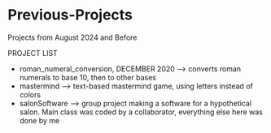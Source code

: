 # Previous-Projects
Projects from August 2024 and Before

PROJECT LIST
- roman_numeral_conversion, DECEMBER 2020 --> converts roman numerals to base 10, then to other bases
- mastermind --> text-based mastermind game, using letters instead of colors
- salonSoftware --> group project making a software for a hypothetical salon. Main class was coded by a collaborator, everything else here was done by me